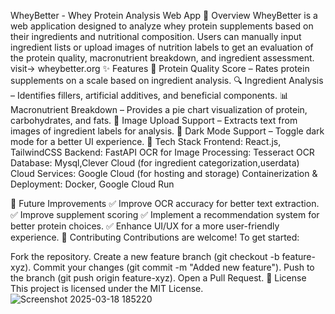 
WheyBetter - Whey Protein Analysis Web App
📌 Overview
WheyBetter is a web application designed to analyze whey protein supplements based on their ingredients and nutritional composition. Users can manually input ingredient lists or upload images of nutrition labels to get an evaluation of the protein quality, macronutrient breakdown, and ingredient assessment.
visit-> wheybetter.org
✨ Features
🥤 Protein Quality Score – Rates protein supplements on a scale based on ingredient analysis.
🔍 Ingredient Analysis – Identifies fillers, artificial additives, and beneficial components.
📊 Macronutrient Breakdown – Provides a pie chart visualization of protein, carbohydrates, and fats.
📸 Image Upload Support – Extracts text from images of ingredient labels for analysis.
🎨 Dark Mode Support – Toggle dark mode for a better UI experience.
🚀 Tech Stack
Frontend: React.js, TailwindCSS
Backend: FastAPI
OCR for Image Processing: Tesseract OCR
Database: Mysql,Clever Cloud (for ingredient categorization,userdata)
Cloud Services: Google Cloud (for hosting and storage)
Containerization & Deployment: Docker, Google Cloud Run

🚧 Future Improvements
✅ Improve OCR accuracy for better text extraction.
✅ Improve supplement scoring
✅ Implement a recommendation system for better protein choices.
✅ Enhance UI/UX for a more user-friendly experience.
🤝 Contributing
Contributions are welcome! To get started:

Fork the repository.
Create a new feature branch (git checkout -b feature-xyz).
Commit your changes (git commit -m "Added new feature").
Push to the branch (git push origin feature-xyz).
Open a Pull Request.
📝 License
This project is licensed under the MIT License.
![Screenshot 2025-03-18 185220](https://github.com/user-attachments/assets/4c69fadc-b781-472c-85d9-94c4fb40494a)


